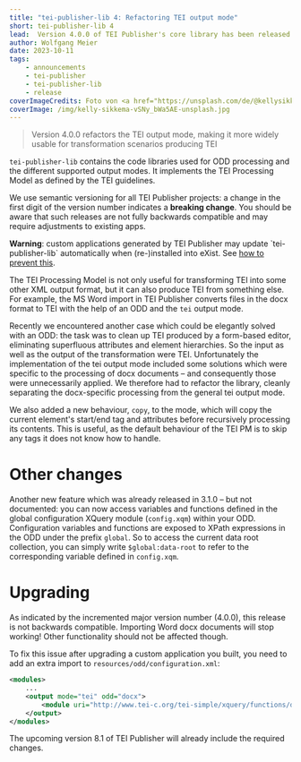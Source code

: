 ```yaml
---
title: "tei-publisher-lib 4: Refactoring TEI output mode"
short: tei-publisher-lib 4
lead:  Version 4.0.0 of TEI Publisher's core library has been released
author: Wolfgang Meier
date: 2023-10-11
tags:
    - announcements
    - tei-publisher
    - tei-publisher-lib
    - release
coverImageCredits: Foto von <a href="https://unsplash.com/de/@kellysikkema?utm_content=creditCopyText&utm_medium=referral&utm_source=unsplash">Kelly Sikkema</a> auf <a href="https://unsplash.com/de/fotos/vSNy_bWa5AE?utm_content=creditCopyText&utm_medium=referral&utm_source=unsplash">Unsplash</a>
coverImage: /img/kelly-sikkema-vSNy_bWa5AE-unsplash.jpg
--- 
```


> Version 4.0.0 refactors the TEI output mode, making it more widely usable for transformation scenarios producing TEI

`tei-publisher-lib` contains the code libraries used for ODD processing and the different supported output modes. It implements the TEI Processing Model as defined by the TEI guidelines.

<div class="alert alert-warning">
    <p>We use semantic versioning for all TEI Publisher projects: a change in the first digit of the version number indicates a <strong>breaking change</strong>. You should be aware that such releases are not fully backwards compatible and may require adjustments to existing apps.</p>
    <p><strong>Warning</strong>: custom applications generated by TEI Publisher may update `tei-publisher-lib` automatically when (re-)installed into eXist. See <a href="../tei-publisher-lib-3#preventing-unwanted-updates">how to prevent this</a>.</p>
</div>

The TEI Processing Model is not only useful for transforming TEI into some other XML output format, but it can also produce TEI from something else. For example, the MS Word import in TEI Publisher converts files in the docx format to TEI with the help of an ODD and the `tei` output mode.

Recently we encountered another case which could be elegantly solved with an ODD: the task was to clean up TEI produced by a form-based editor, eliminating superfluous attributes and element hierarchies. So the input as well as the output of the transformation were TEI. Unfortunately the implementation of the tei output mode included some solutions which were specific to the processing of docx documents – and consequently those  were unnecessarily applied. We therefore had to refactor the library, cleanly separating the docx-specific processing from the general tei output mode.

We also added a new behaviour, `copy`, to the mode, which will copy the current element's start/end tag and attributes before recursively processing its contents. This is useful, as the default behaviour of the TEI PM is to skip any tags it does not know how to handle.

# Other changes

Another new feature which was already released in 3.1.0 – but not documented: you can now access variables and functions defined in the global configuration XQuery module (`config.xqm`) within your ODD. Configuration variables and functions are exposed to XPath expressions in the ODD under the prefix `global`. So to access the current data root collection, you can simply write `$global:data-root` to refer to the corresponding variable defined in `config.xqm`.

# Upgrading

As indicated by the incremented major version number (4.0.0), this release is not backwards compatible. Importing Word docx documents will stop working! Other functionality should not be affected though.

To fix this issue after upgrading a custom application you built, you need to add an extra import to `resources/odd/configuration.xml`:

```xml
<modules>
    ...
    <output mode="tei" odd="docx">
        <module uri="http://www.tei-c.org/tei-simple/xquery/functions/docx" prefix="ext-docx"/>
    </output>
</modules>
```

The upcoming version 8.1 of TEI Publisher will already include the required changes.